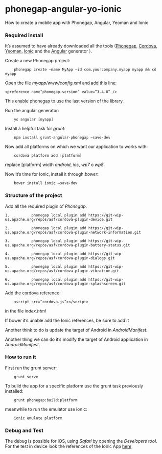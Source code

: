 # phonegap-angular-yo-ionic
How to create a mobile app with Phonegap, Angular, Yeoman and Ionic


### Required install
It’s assumed to have already downloaded all the tools ([Phonegap](http://phonegap.com), [Cordova](http://cordova.apache.org), [Yeoman](http://yeoman.io), [Ionic](http://ionicframework.com) and the [Angular](https://github.com/yeoman/generator-angular) generator ).

Create a new Phonegap project:

		phonegap create —name MyApp —id com.yourcompany.myapp myapp && cd myapp


Open the file _myapp/www/config.xml_ and add this line:

	<preference name”phonegap-version” value=“3.4.0” />

This enable phonegap to use the last version of the library.

Run the angular generator:

		yo angular [myapp]
 
Install a helpful task for _grunt_:

		npm install grunt-angular-phonegap —save-dev

Now add all platforms on which we want our application to works with:

		cordova platform add [platform]

replace [platform] width _android_, _ios_, _wp7_ o _wp8_.

Now it’s time for Ionic, install it through _bower_:

		bower install ionic —save-dev

### Structure of the project

Add all the required plugin of _Phonegap_.

	1.			phonegap local plugin add https://git-wip-us.apache.org/repos/asf/cordova-plugin-device.git 

	2.			phonegap local plugin add https://git-wip-us.apache.org/repos/asf/cordova-plugin-network-information.git 

	3.			phonegap local plugin add https://git-wip-us.apache.org/repos/asf/cordova-plugin-battery-status.git

	4.			phonegap local plugin add https://git-wip-us.apache.org/repos/asf/cordova-plugin-dialogs.git

	5.			phonegap local plugin add https://git-wip-us.apache.org/repos/asf/cordova-plugin-vibration.git

	6.			phonegap local plugin add https://git-wip-us.apache.org/repos/asf/cordova-plugin-splashscreen.git


Add the cordova reference:

		<script src=“cordova.js”></script>

in the file _index.html_

If bower it’s unable add the Ionic references, be sure to add it 

Another think to do is update the target of Android in  _AndroidManifest_.

Another thing we can do it’s modify the target of Android application in _AndroidMonifest_. 

### How to run it

First run the grunt server:

		grunt serve

To build the app for a specific platform use the grunt task previously installed:

		grunt phonegap:build:platform

meanwhile to run the emulator use ionic:

		ionic emulate platform

### Debug and Test

The debug is possible for iOS, using _Safari_ by opening the  _Developers tool_.
For the test in device look the references of the Ionic App [here](http://apps.ionic.io/apps)